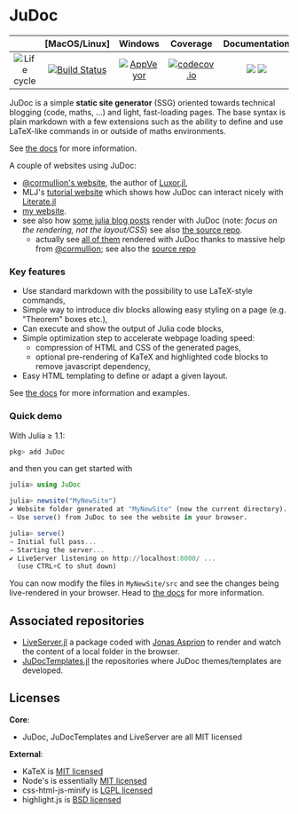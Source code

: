 # JuDoc

|        | [MacOS/Linux] | Windows | Coverage | Documentation |
| :---:  | :-----------: | :-----: | :------: | :-----------: |
| ![Life cycle](https://img.shields.io/badge/lifecycle-maturing-blue.svg) | [![Build Status](https://travis-ci.org/tlienart/JuDoc.jl.svg?branch=master)](https://travis-ci.org/tlienart/JuDoc.jl) | [![AppVeyor](https://ci.appveyor.com/api/projects/status/github/tlienart/JuDoc.jl?branch=master&svg=true)](https://ci.appveyor.com/project/tlienart/JuDoc-jl) | [![codecov.io](http://codecov.io/github/tlienart/JuDoc.jl/coverage.svg?branch=master)](http://codecov.io/github/tlienart/JuDoc.jl?branch=master) | [![](https://img.shields.io/badge/docs-stable-blue.svg)](https://tlienart.github.io/JuDoc.jl/stable) [![](https://img.shields.io/badge/docs-dev-blue.svg)](https://tlienart.github.io/JuDoc.jl/dev) |

JuDoc is a simple **static site generator** (SSG) oriented towards technical blogging (code, maths, ...) and light, fast-loading pages.
The base syntax is plain markdown with a few extensions such as the ability to define and use LaTeX-like commands in or outside of maths environments.

See [the docs](https://tlienart.github.io/JuDoc.jl/stable) for more information.

A couple of websites using JuDoc:
* [@cormullion's website](https://cormullion.github.io), the author of [Luxor.jl](https://github.com/JuliaGraphics/Luxor.jl),
* MLJ's [tutorial website](https://alan-turing-institute.github.io/MLJTutorials/) which shows how JuDoc can interact nicely with [Literate.jl](https://github.com/fredrikekre/Literate.jl)
* [my website](https://tlienart.github.io).
* see also how [some julia blog posts](https://tlienart.github.io/julia-blog-migration/) render with JuDoc (note: _focus on the rendering, not the layout/CSS_) see also [the source repo](https://github.com/tlienart/julia-blog-migration).
  * actually see [all of them](https://julialangblogmirror.netlify.com/) rendered with JuDoc thanks to massive help from [@cormullion](https://github.com/cormullion); see also the [source repo](https://github.com/cormullion/julialangblog)

### Key features

* Use standard markdown with the possibility to use LaTeX-style commands,
* Simple way to introduce div blocks allowing easy styling on a page (e.g. "Theorem" boxes etc.),
* Can execute and show the output of Julia code blocks,
* Simple optimization step to accelerate webpage loading speed:
  - compression of HTML and CSS of the generated pages,
  - optional pre-rendering of KaTeX and highlighted code blocks to remove javascript dependency,
* Easy HTML templating to define or adapt a given layout.

See [the docs](https://tlienart.github.io/JuDoc.jl/stable) for more information and examples.

### Quick demo

With Julia ≥ 1.1:

```julia
pkg> add JuDoc
```

and then you can get started with

```julia
julia> using JuDoc

julia> newsite("MyNewSite")
✔ Website folder generated at "MyNewSite" (now the current directory).
→ Use serve() from JuDoc to see the website in your browser.

julia> serve()
→ Initial full pass...
→ Starting the server...
✔ LiveServer listening on http://localhost:8000/ ...
  (use CTRL+C to shut down)
```

You can now modify the files in `MyNewSite/src` and see the changes being live-rendered in your browser.
Head to [the docs](https://tlienart.github.io/JuDoc.jl/stable) for more information.

## Associated repositories

* [LiveServer.jl](https://github.com/asprionj/LiveServer.jl) a package coded with [Jonas Asprion](https://github.com/asprionj) to render and watch the content of a local folder in the browser.
* [JuDocTemplates.jl](https://github.com/tlienart/JuDocTemplates.jl) the repositories where JuDoc themes/templates are developed.

## Licenses

**Core**:

* JuDoc, JuDocTemplates and LiveServer are all MIT licensed

**External**:

* KaTeX is [MIT licensed](https://github.com/KaTeX/KaTeX/blob/master/LICENSE)
* Node's is essentially [MIT licensed](https://github.com/nodejs/node/blob/master/LICENSE)
* css-html-js-minify is [LGPL licensed](https://github.com/juancarlospaco/css-html-js-minify/blob/master/LICENCE.lgpl.txt)
* highlight.js is [BSD licensed](https://github.com/highlightjs/highlight.js/blob/master/LICENSE)
